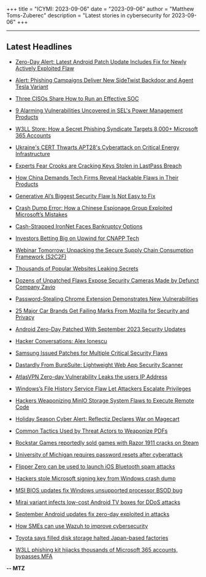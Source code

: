+++
title = "ICYMI: 2023-09-06"
date = "2023-09-06"
author = "Matthew Toms-Zuberec"
description = "Latest stories in cybersecurity for 2023-09-06"
+++

---------------------------------------------------------------------------
## Latest Headlines
- [Zero-Day Alert: Latest Android Patch Update Includes Fix for Newly Actively Exploited Flaw](https://thehackernews.com/2023/09/zero-day-alert-latest-android-patch.html)

- [Alert: Phishing Campaigns Deliver New SideTwist Backdoor and Agent Tesla Variant](https://thehackernews.com/2023/09/alert-phishing-campaigns-deliver-new.html)

- [Three CISOs Share How to Run an Effective SOC](https://thehackernews.com/2023/09/three-cisos-share-how-to-run-effective.html)

- [9 Alarming Vulnerabilities Uncovered in SEL's Power Management Products](https://thehackernews.com/2023/09/9-alarming-vulnerabilities-uncovered-in.html)

- [W3LL Store: How a Secret Phishing Syndicate Targets 8,000+ Microsoft 365 Accounts](https://thehackernews.com/2023/09/w3ll-store-how-secret-phishing.html)

- [Ukraine's CERT Thwarts APT28's Cyberattack on Critical Energy Infrastructure](https://thehackernews.com/2023/09/ukraines-cert-thwarts-apt28s.html)

- [Experts Fear Crooks are Cracking Keys Stolen in LastPass Breach](https://krebsonsecurity.com/2023/09/experts-fear-crooks-are-cracking-keys-stolen-in-lastpass-breach/)

- [How China Demands Tech Firms Reveal Hackable Flaws in Their Products](https://www.wired.com/story/china-vulnerability-disclosure-law/)

- [Generative AI’s Biggest Security Flaw Is Not Easy to Fix](https://www.wired.com/story/generative-ai-prompt-injection-hacking/)

- [Crash Dump Error: How a Chinese Espionage Group Exploited Microsoft’s Mistakes](https://www.securityweek.com/crash-dump-error-how-a-chinese-espionage-group-exploited-microsofts-errors/)

- [Cash-Strapped IronNet Faces Bankruptcy Options](https://www.securityweek.com/cash-strapped-ironnet-faces-bankruptcy-options/)

- [Investors Betting Big on Upwind for CNAPP Tech](https://www.securityweek.com/investors-betting-big-on-upwind-for-cnapp-tech/)

- [Webinar Tomorrow: Unpacking the Secure Supply Chain Consumption Framework (S2C2F)](https://www.securityweek.com/webinar-tomorrow-unpacking-the-secure-supply-chain-consumption-framework-s2c2f/)

- [Thousands of Popular Websites Leaking Secrets](https://www.securityweek.com/researchers-find-thousands-of-popular-websites-leaking-secrets/)

- [Dozens of Unpatched Flaws Expose Security Cameras Made by Defunct Company Zavio](https://www.securityweek.com/dozens-of-unpatched-flaws-expose-security-cameras-made-by-defunct-company-zavio/)

- [Password-Stealing Chrome Extension Demonstrates New Vulnerabilities](https://www.securityweek.com/password-stealing-chrome-extension-demonstrates-new-vulnerabilities/)

- [25 Major Car Brands Get Failing Marks From Mozilla for Security and Privacy](https://www.securityweek.com/25-major-car-brands-get-failing-marks-from-mozilla-for-security-and-privacy/)

- [Android Zero-Day Patched With September 2023 Security Updates](https://www.securityweek.com/android-zero-day-patched-with-september-2023-security-updates/)

- [Hacker Conversations: Alex Ionescu](https://www.securityweek.com/hacker-conversations-alex-ionescu/)

- [Samsung Issued Patches for Multiple Critical Security Flaws](https://cybersecuritynews.com/samsung-patches-security-flaws/)

- [Dastardly From BurpSuite: Lightweight Web App Security Scanner](https://cybersecuritynews.com/dastardly-web-app-security-scanner/)

- [AtlasVPN Zero-day Vulnerability Leaks the users IP Address](https://cybersecuritynews.com/atlasvpn-zero-day-vulnerability/)

- [Windows’s File History Service Flaw Let Attackers Escalate Privileges](https://cybersecuritynews.com/windowss-file-history-service-flaw/)

- [Hackers Weaponizing MinIO Storage System Flaws to Execute Remote Code](https://cybersecuritynews.com/hackers-weaponizing-minio-storage-system-flaws/)

- [Holiday Season Cyber Alert: Reflectiz Declares War on Magecart](https://cybersecuritynews.com/holiday-season-cyber-alert-reflectiz-declares-war-on-magecart/)

- [Common Tactics Used by Threat Actors to Weaponize PDFs](https://cybersecuritynews.com/threat-actors-weaponize-pdfs/)

- [Rockstar Games reportedly sold games with Razor 1911 cracks on Steam](https://www.bleepingcomputer.com/news/gaming/rockstar-games-reportedly-sold-games-with-razor-1911-cracks-on-steam/)

- [University of Michigan requires password resets after cyberattack](https://www.bleepingcomputer.com/news/security/university-of-michigan-requires-password-resets-after-cyberattack/)

- [Flipper Zero can be used to launch iOS Bluetooth spam attacks](https://www.bleepingcomputer.com/news/security/flipper-zero-can-be-used-to-launch-ios-bluetooth-spam-attacks/)

- [Hackers stole Microsoft signing key from Windows crash dump](https://www.bleepingcomputer.com/news/microsoft/hackers-stole-microsoft-signing-key-from-windows-crash-dump/)

- [MSI BIOS updates fix Windows unsupported processor BSOD bug](https://www.bleepingcomputer.com/news/software/msi-bios-updates-fix-windows-unsupported-processor-bsod-bug/)

- [Mirai variant infects low-cost Android TV boxes for DDoS attacks](https://www.bleepingcomputer.com/news/security/mirai-variant-infects-low-cost-android-tv-boxes-for-ddos-attacks/)

- [September Android updates fix zero-day exploited in attacks](https://www.bleepingcomputer.com/news/security/september-android-updates-fix-zero-day-exploited-in-attacks/)

- [How SMEs can use Wazuh to improve cybersecurity](https://www.bleepingcomputer.com/news/security/how-smes-can-use-wazuh-to-improve-cybersecurity/)

- [Toyota says filled disk storage halted Japan-based factories](https://www.bleepingcomputer.com/news/security/toyota-says-filled-disk-storage-halted-japan-based-factories/)

- [W3LL phishing kit hijacks thousands of Microsoft 365 accounts, bypasses MFA](https://www.bleepingcomputer.com/news/security/w3ll-phishing-kit-hijacks-thousands-of-microsoft-365-accounts-bypasses-mfa/)

**-- MTZ**